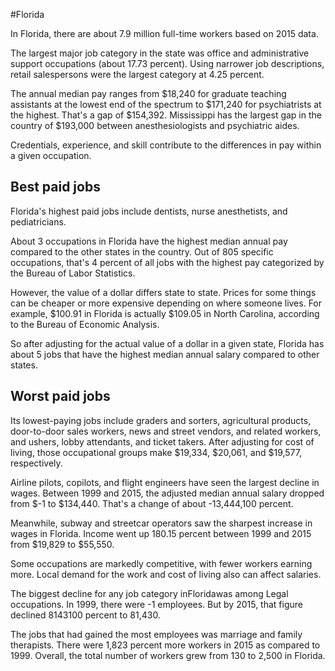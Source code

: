 

#Florida

In Florida, there are about 7.9 million full-time workers based on 2015 data.

The largest major job category in the state was office and administrative support occupations (about 17.73 percent). Using narrower job descriptions, retail salespersons were the largest category at 4.25 percent.
               
The annual median pay ranges from $18,240 for graduate teaching assistants at the lowest end of the spectrum to  $171,240 for psychiatrists at the highest. That's a gap of $154,392. Mississippi has the largest gap in the country of $193,000 between anesthesiologists and psychiatric aides.
          
Credentials, experience, and skill contribute to the differences in pay within a given occupation.

## Best paid jobs
Florida's highest paid jobs include <span class='occ_title_em'>dentists, nurse anesthetists</span>, and <span class='occ_title_em'>pediatricians</span>.
               
About 3 occupations in Florida have the highest median annual pay compared to the other states in the country. Out of 805 specific occupations, that's 4 percent of all jobs with the highest pay categorized by the Bureau of Labor Statistics.
               
However, the value of a dollar differs state to state. Prices for some things can be cheaper or more expensive depending on where someone lives. For example, $100.91 in Florida is actually $109.05 in North Carolina, according to the Bureau of Economic Analysis.
               
So after adjusting for the actual value of a dollar in a given state, Florida has about 5 jobs that have the highest median annual salary compared to other states.
               
## Worst paid jobs

Its lowest-paying jobs include <span class='occ_title_em'>graders and sorters, agricultural products</span>, <span class='occ_title_em'>door-to-door sales workers, news and street vendors, and related workers</span>, and <span class='occ_title_em'>ushers, lobby attendants, and ticket takers</span>. After adjusting for cost of living, those occupational groups make $19,334,  $20,061, and  $19,577, respectively.
               
<span class='occ_title_em'>Airline pilots, copilots, and flight engineers</span> have seen the largest decline in wages. Between 1999 and 2015, the adjusted median annual salary dropped from $-1 to $134,440. That's a change of about -13,444,100 percent.
               
Meanwhile, <span class='occ_title_em'>subway and streetcar operators</span> saw the sharpest increase in wages in Florida. Income went up 180.15 percent between 1999 and 2015 from $19,829 to $55,550.

Some occupations are markedly competitive, with fewer workers earning more. Local demand for the work and cost of living also can affect salaries.

            
The biggest decline for any job category inFloridawas among <span class='occ_title_em'>Legal occupations</span>. In 1999, there were -1 employees. But by 2015, that figure declined 8143100 percent to 81,430. 
               
The jobs that had gained the most employees was marriage and family therapists. There were 1,823 percent more workers in 2015 as compared to 1999. Overall, the total number of workers grew from 130 to 2,500 in Florida.
